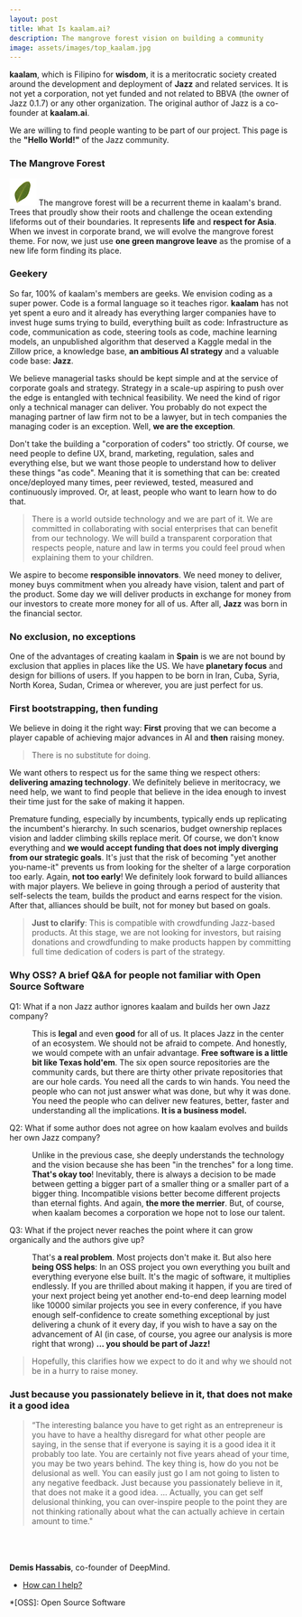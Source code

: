```yaml
---
layout: post
title: What Is kaalam.ai?
description: The mangrove forest vision on building a community
image: assets/images/top_kaalam.jpg
---
```

<div id="main" class="alt">
<section id="one">

<div class="box">
<p><b>kaalam</b>, which is Filipino for <b>wisdom</b>, it is a meritocratic society created around the development and deployment
of <b>Jazz</b> and related services. It is not yet a corporation, not yet funded and not related to BBVA (the owner of Jazz 0.1.7) or any
other organization. The original author of Jazz is a co-founder at <b>kaalam.ai</b>.</p>
</div>

<p>We are willing to find people wanting to be part of our project. This page is the <b>"Hello World!"</b> of the Jazz community.</p>

<h3>The Mangrove Forest</h3>

<p><span class="image left"><img src="/kaalam/assets/images/company_logo.png" alt="" /></span>
The mangrove forest will be a recurrent theme in kaalam's brand. Trees that proudly show their roots and challenge the ocean extending
lifeforms out of their boundaries. It represents <b>life</b> and <b>respect for Asia</b>. When we invest in corporate brand, we will evolve
the mangrove forest theme. For now, we just use <b>one green mangrove leave</b> as the promise of a new life form finding its place.
</p>

<h3>Geekery</h3>

<p>So far, 100% of kaalam's members are geeks. We envision coding as a super power. Code is a formal language so it teaches rigor.
<b>kaalam</b> has not yet spent a euro and it already has everything larger companies have to invest huge sums trying to build, everything
built as code: Infrastructure as code, communication as code, steering tools as code, machine learning models, an unpublished algorithm that
deserved a Kaggle medal in the Zillow price, a knowledge base, <b>an ambitious AI strategy</b> and a valuable code base: <b>Jazz</b>.</p>

<p>We believe managerial tasks should be kept simple and at the service of corporate goals and strategy. Strategy in a scale-up aspiring to
push over the edge is entangled with technical feasibility. We need the kind of rigor only a technical manager can deliver. You probably do
not expect the managing partner of law firm not to be a lawyer, but in tech companies the managing coder is an exception. Well, <b>we are
the exception</b>.</p>

<p>Don't take the building a "corporation of coders" too strictly. Of course, we need people to define UX, brand, marketing, regulation,
sales and everything else, but we want those people to understand how to deliver these things "as code". Meaning that it is something that
can be: created once/deployed many times, peer reviewed, tested, measured and continuously improved. Or, at least, people who want to learn
how to do that.</p>

<blockquote>There is a world outside technology and we are part of it. We are committed in collaborating with social enterprises that can
benefit from our technology. We will build a transparent corporation that respects people, nature and law in terms you could feel proud when
explaining them to your children.</blockquote>

<p>We aspire to become <b>responsible innovators</b>. We need money to deliver, money buys commitment when you already have vision, talent
and part of the product. Some day we will deliver products in exchange for money from our investors to create more money for all of us.
After all, <b>Jazz</b> was born in the financial sector.</p>

<h3>No exclusion, no exceptions</h3>

<p>One of the advantages of creating kaalam in <b>Spain</b> is we are not bound by exclusion that applies in places like the US. We
have <b>planetary focus</b> and  design for billions of users. If you happen to be born in Iran, Cuba, Syria, North Korea, Sudan, Crimea
or wherever, you are just perfect for us.</p>

<h3>First bootstrapping, then funding</h3>

<p>We believe in doing it the right way: <b>First</b> proving that we can become a player capable of achieving major advances in AI and
<b>then</b> raising money.</p>

<blockquote>There is no substitute for doing.</blockquote>

<p>We want others to respect us for the same thing we respect others: <b>delivering amazing technology</b>. We definitely believe in
meritocracy, we need help, we want to find people that believe in the idea enough to invest their time just for the sake of making it
happen.</p>

<p>Premature funding, especially by incumbents, typically ends up replicating the incumbent's hierarchy. In such scenarios, budget ownership
replaces vision and ladder climbing skills replace merit. Of course, we don't know everything and <b>we would accept funding that does not
imply diverging from our strategic goals</b>. It's just that the risk of becoming "yet another you-name-it" prevents us from looking for the
shelter of a large corporation too early. Again, <b>not too early</b>! We definitely look forward to build alliances with major players. We
believe in going through a period of austerity that self-selects the team, builds the product and earns respect for the vision. After that,
alliances should be built, not for money but based on goals.</p>

<blockquote><b>Just to clarify</b>: This is compatible with crowdfunding Jazz-based products. At this stage, we are not looking for
investors, but raising donations and crowdfunding to make products happen by committing full time dedication of coders is part of the
strategy.</blockquote>

<h3>Why OSS? A brief Q&A for people not familiar with Open Source Software</h3>
<dl>
	<dt>Q1: What if a non Jazz author ignores kaalam and builds her own Jazz company?</dt>
	<dd>
		<p>This is <b>legal</b> and even <b>good</b> for all of us. It places Jazz in the center of an ecosystem. We should not be afraid to
compete. And honestly, we would compete with an unfair advantage. <b>Free software is a little bit like Texas hold'em</b>. The six open
source repositories are the community cards, but there are thirty other private repositories that are our hole cards. You need all the cards
to win hands. You need the people who can not just answer what was done, but why it was done. You need the people who can deliver new
features, better, faster and understanding all the implications. <b>It is a business model.</b></p>
	</dd>
	<dt>Q2: What if some author does not agree on how kaalam evolves and builds her own Jazz company?</dt>
	<dd>
		<p>Unlike in the previous case, she deeply understands the technology and the vision because she has been "in the trenches" for a
long time. <b>That's okay too</b>! Inevitably, there is always a decision to be made between getting a bigger part of a smaller thing or a
smaller part of a bigger thing. Incompatible visions better become different projects than eternal fights. And again, <b>the more the
merrier</b>. But, of course, when kaalam becomes a corporation we hope not to lose our talent.</p>
	</dd>
	<dt>Q3: What if the project never reaches the point where it can grow organically and the authors give up?</dt>
	<dd>
		<p>That's <b>a real problem</b>. Most projects don't make it. But also here <b>being OSS helps</b>: In an OSS project you own
everything you built and everything everyone else built. It's the magic of software, it multiplies endlessly. If you are thrilled about
making it happen, if you are tired of your next project being yet another end-to-end deep learning model like 10000 similar projects you
see in every conference, if you have enough self-confidence to create something exceptional by just delivering a chunk of it every day,
if you wish to have a say on the advancement of AI (in case, of course, you agree our analysis is more right that wrong)
<b>... you should be part of Jazz!</b></p>
	</dd>
</dl>

<blockquote>Hopefully, this clarifies how we expect to do it and why we should not be in a hurry to raise money.</blockquote>

<div class="inner">
<h3>Just because you passionately believe in it, that does not make it a good idea</h3>
<div class="row">
<div class="6u 12u$(small)">
<blockquote>
“The interesting balance you have to get right as an entrepreneur is you have to have a healthy disregard for what other people are saying,
in the sense that if everyone is saying it is a good idea it it probably too late. You are certainly not five years ahead of your time, you
may be two years behind. The key thing is, how do you not be delusional as well. You can easily just go I am not going to listen to any
negative feedback. Just because you passionately believe in it, that does not make it a good idea. ... Actually, you can get self delusional
thinking, you can over-inspire people to the point they are not thinking rationally about what the can actually achieve in certain amount
to time."
</blockquote>
</div>
<div class="6u$ 12u$(small)">
<br/><br/><br/>
<b>Demis Hassabis</b>, co-founder of DeepMind.
</div>
</div>
</div>

<ul class="actions small">
	<li><a href="/jazz_reference/contributing_welcome_all.html" class="button small">How can I help?</a></li>
</ul>

</section>
</div>

*[OSS]: Open Source Software

